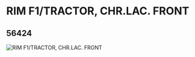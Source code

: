 # RIM F1/TRACTOR, CHR.LAC. FRONT
## 56424
![RIM F1/TRACTOR, CHR.LAC. FRONT](https://lc-www-live-s.legocdn.com/media/bricks/5/2/4294868.jpg)